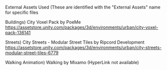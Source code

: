 External Assets Used (These are identified with the "External Assets" name for specific files

Buildings) City Voxel Pack by PoeMe
https://assetstore.unity.com/packages/3d/environments/urban/city-voxel-pack-136141

Streets) City Streets - Modular Street Tiles by Ripcord Development
https://assetstore.unity.com/packages/3d/environments/urban/city-streets-modular-street-tiles-6779

Walking Animation) Walking by Mixamo
(HyperLink not available)
